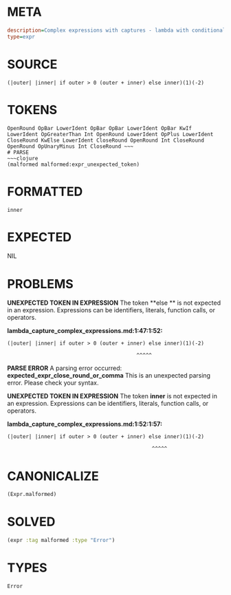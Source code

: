 # META
~~~ini
description=Complex expressions with captures - lambda with conditionals and captures
type=expr
~~~
# SOURCE
~~~roc
(|outer| |inner| if outer > 0 (outer + inner) else inner)(1)(-2)
~~~
# TOKENS
~~~text
OpenRound OpBar LowerIdent OpBar OpBar LowerIdent OpBar KwIf LowerIdent OpGreaterThan Int OpenRound LowerIdent OpPlus LowerIdent CloseRound KwElse LowerIdent CloseRound OpenRound Int CloseRound OpenRound OpUnaryMinus Int CloseRound ~~~
# PARSE
~~~clojure
(malformed malformed:expr_unexpected_token)
~~~
# FORMATTED
~~~roc
inner
~~~
# EXPECTED
NIL
# PROBLEMS
**UNEXPECTED TOKEN IN EXPRESSION**
The token **else ** is not expected in an expression.
Expressions can be identifiers, literals, function calls, or operators.

**lambda_capture_complex_expressions.md:1:47:1:52:**
```roc
(|outer| |inner| if outer > 0 (outer + inner) else inner)(1)(-2)
```
                                              ^^^^^


**PARSE ERROR**
A parsing error occurred: **expected_expr_close_round_or_comma**
This is an unexpected parsing error. Please check your syntax.



**UNEXPECTED TOKEN IN EXPRESSION**
The token **inner** is not expected in an expression.
Expressions can be identifiers, literals, function calls, or operators.

**lambda_capture_complex_expressions.md:1:52:1:57:**
```roc
(|outer| |inner| if outer > 0 (outer + inner) else inner)(1)(-2)
```
                                                   ^^^^^


# CANONICALIZE
~~~clojure
(Expr.malformed)
~~~
# SOLVED
~~~clojure
(expr :tag malformed :type "Error")
~~~
# TYPES
~~~roc
Error
~~~

